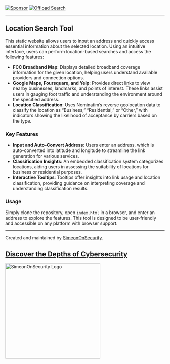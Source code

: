 [![Sponsor](https://img.shields.io/badge/Sponsor-Click%20Here-ff69b4)](https://github.com/sponsors/simeononsecurity)
[![Offload Search](https://img.shields.io/badge/Offload%20Search-Explore-007acc)](https://offloadsearch.simeononsecurity.com)

---

## Location Search Tool

This static website allows users to input an address and quickly access essential information about the selected location. Using an intuitive interface, users can perform location-based searches and access the following features:

- **FCC Broadband Map**: Displays detailed broadband coverage information for the given location, helping users understand available providers and connection options.
- **Google Maps, Foursquare, and Yelp**: Provides direct links to view nearby businesses, landmarks, and points of interest. These links assist users in gauging foot traffic and understanding the environment around the specified address.
- **Location Classification**: Uses Nominatim’s reverse geolocation data to classify the location as “Business,” “Residential,” or “Other,” with indicators showing the likelihood of acceptance by carriers based on the type.

### Key Features

- **Input and Auto-Convert Address**: Users enter an address, which is auto-converted into latitude and longitude to streamline the link generation for various services.
- **Classification Insights**: An embedded classification system categorizes locations, aiding users in assessing the suitability of locations for business or residential purposes.
- **Interactive Tooltips**: Tooltips offer insights into link usage and location classification, providing guidance on interpreting coverage and understanding classification results.

### Usage

Simply clone the repository, open `index.html` in a browser, and enter an address to explore the features. This tool is designed to be user-friendly and accessible on any platform with browser support.

---

Created and maintained by [SimeonOnSecurity](https://simeononsecurity.com).

<a href="https://simeononsecurity.com" target="_blank" rel="noopener noreferrer">
  <h2>Discover the Depths of Cybersecurity</h2>
</a>
<a href="https://simeononsecurity.com" target="_blank" rel="noopener noreferrer">
  <img src="https://simeononsecurity.com/img/banner.png" alt="SimeonOnSecurity Logo" width="300" height="300">
</a>
